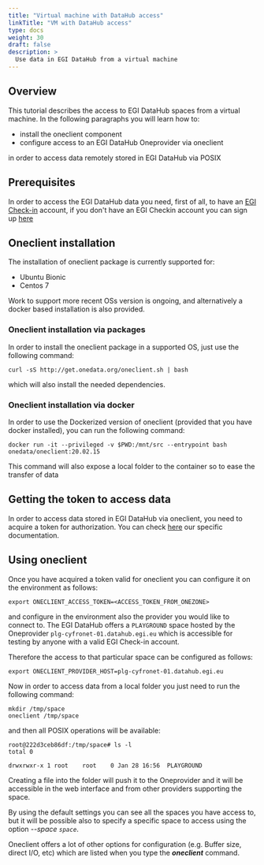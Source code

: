 ```yaml
---
title: "Virtual machine with DataHub access"
linkTitle: "VM with DataHub access"
type: docs
weight: 30
draft: false
description: >
  Use data in EGI DataHub from a virtual machine
---
```


## Overview

This tutorial describes the access to EGI DataHub spaces from a virtual
machine. In the following paragraphs you will learn how to:

- install the oneclient component
- configure access to an EGI DataHub Oneprovider via oneclient

in order to access data remotely stored in EGI DataHub via POSIX

## Prerequisites

In order to access the EGI DataHub data you need, first of all, to have
an [EGI Check-in](../../check-in) account, if you don't have an EGI
Checkin account you can sign up [here](../../check-in/signup)

## Oneclient installation

The installation of oneclient package is currently supported for:

- Ubuntu Bionic
- Centos 7

Work to support more recent OSs version is ongoing, and alternatively
a docker based installation is also provided.

### Oneclient installation via packages

In order to install the oneclient package in a supported OS, just use
the  following command:

```shell
curl -sS http://get.onedata.org/oneclient.sh | bash
```

which will also install the needed dependencies.

### Oneclient installation via docker

In order to use the Dockerized version of oneclient (provided that you
have docker installed), you can run the following  command:

```shell
docker run -it --privileged -v $PWD:/mnt/src --entrypoint bash onedata/oneclient:20.02.15
```

This command will also expose a local folder to the container so to
ease the transfer of data

## Getting the token to access data

In order to access data stored in EGI DataHub via oneclient,
you need to acquire a token for authorization. You can check
[here](../../datahub/api/#getting-an-api-access-token) our
specific documentation.

## Using oneclient

Once you have acquired a token valid for oneclient you can configure it
on the environment as follows:

```shell
export ONECLIENT_ACCESS_TOKEN=<ACCESS_TOKEN_FROM_ONEZONE>
```

and configure in the environment also the provider you would like to
connect to. The EGI DataHub offers a `PLAYGROUND` space hosted by
the Oneprovider `plg-cyfronet-01.datahub.egi.eu` which is accessible
for testing by anyone with a valid EGI Check-in account.

Therefore the access to that particular space can be configured as
follows:

```shell
export ONECLIENT_PROVIDER_HOST=plg-cyfronet-01.datahub.egi.eu
```

Now in order to access data from a local folder you just need to run
the following command:

```shell
mkdir /tmp/space
oneclient /tmp/space
```

and then all POSIX operations will be available:

```shell
root@222d3ceb86df:/tmp/space# ls -l
total 0

drwxrwxr-x 1 root    root    0 Jan 28 16:56  PLAYGROUND
```

Creating a file into the folder will push it to the Oneprovider and
it will be accessible in the web interface and from other providers
supporting the space.

By using the default settings you can see all the spaces you have
access to, but it will be possible also to specify a specific space
to access using the option _--space `space`_.

Oneclient offers a lot of other options for configuration
(e.g. Buffer size, direct I/O, etc) which are listed when you
type the **_oneclient_** command.
